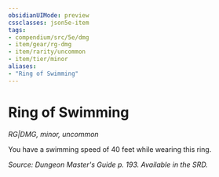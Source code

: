 ```yaml
---
obsidianUIMode: preview
cssclasses: json5e-item
tags:
- compendium/src/5e/dmg
- item/gear/rg-dmg
- item/rarity/uncommon
- item/tier/minor
aliases: 
- "Ring of Swimming"
---
```

# Ring of Swimming
*RG|DMG, minor, uncommon*  


You have a swimming speed of 40 feet while wearing this ring.

*Source: Dungeon Master's Guide p. 193. Available in the SRD.*